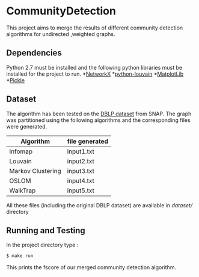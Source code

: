 # CommunityDetection

This project aims to merge the results of different community detection algorithms for undirected ,weighted graphs.

## Dependencies ##
Python 2.7 must be installed and the following python libraries must be installed for the project to run.
*[NetworkX](https://networkx.github.io/)
*[python-louvain](https://pypi.python.org/pypi/python-louvain/0.3/)
*[MatplotLib](http://matplotlib.org/)
*[Pickle](https://docs.python.org/2/library/pickle.html)

## Dataset ##

The algorithm has been tested on the [DBLP dataset](https://snap.stanford.edu/data/com-DBLP.html) from SNAP.
The graph was partitioned using the following algorithms and the corresponding files were generated.

Algorithm           | file generated
------------------- | -------------
Infomap             | input1.txt
Louvain             | input2.txt
Markov Clustering   | input3.txt
OSLOM               | input4.txt
WalkTrap            | input5.txt

All these files (including the original DBLP dataset) are available in *dataset/* directory

## Running and Testing ## 
In the project directory type :
```bash
$ make run
```
This prints the fscore of our merged community detection algorithm.

